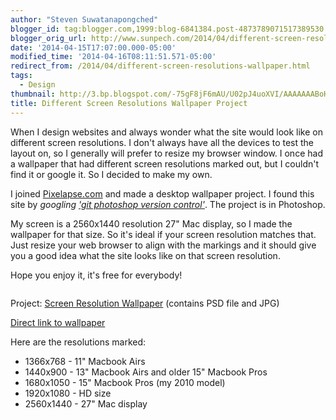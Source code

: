 ```yaml
---
author: "Steven Suwatanapongched"
blogger_id: tag:blogger.com,1999:blog-6841384.post-4873789071517389530
blogger_orig_url: http://www.sunpech.com/2014/04/different-screen-resolutions-wallpaper.html
date: '2014-04-15T17:07:00.000-05:00'
modified_time: '2014-04-16T08:11:51.571-05:00'
redirect_from: /2014/04/different-screen-resolutions-wallpaper.html
tags:
  - Design
thumbnail: http://3.bp.blogspot.com/-75gF8jF6mAU/U02pJ4uoXVI/AAAAAAABoHo/TQxJMKrEmFw/s600/2560x1440_wallpaper.jpg
title: Different Screen Resolutions Wallpaper Project
---
```



When I design websites and always wonder what the site would look like on different screen resolutions. I don't always have all the devices to test the layout on, so I generally will prefer to resize my browser window. I once had a wallpaper that had different screen resolutions marked out, but I couldn't find it or google it. So I decided to make my own.

I joined <a href="http://www.pixelapse.com/">Pixelapse.com</a> and made a desktop wallpaper project. I found this site by <i>googling </i><a href="https://www.google.com/search?q=git+psd+version+control&amp;oq=git+psd+version+control&amp;aqs=chrome..69i57j0j69i64.5534j0j7&amp;sourceid=chrome&amp;es_sm=119&amp;ie=UTF-8#q=git+photoshop+version+control"><i>'git photoshop version control'</i></a>. The project is in Photoshop.

My screen is a 2560x1440 resolution 27" Mac display, so I made the wallpaper for that size. So it's ideal if your screen resolution matches that. Just resize your web browser to align with the markings and it should give you a good idea what the site looks like on that screen resolution.

Hope you enjoy it, it's free for everybody!

<a href="https://www.pixelapse.com/sunpech/projects/Screen%20Resolution%20Wallpaper/2560x1440_wallpaper.jpg" alt="" ><img   border="0" src="http://3.bp.blogspot.com/-75gF8jF6mAU/U02pJ4uoXVI/AAAAAAABoHo/TQxJMKrEmFw/s600/2560x1440_wallpaper.jpg" alt=""   /></a>

Project: <a href="http://www.pixelapse.com/s/C6WYTKJ3FH6R7QR3Q">Screen Resolution Wallpaper</a> (contains PSD file and JPG)

<a href="https://www.pixelapse.com/sunpech/projects/Screen%20Resolution%20Wallpaper/2560x1440_wallpaper.jpg" alt="">Direct link to wallpaper</a>

Here are the resolutions marked:
<ul>
  <li>1366x768 - 11" Macbook Airs</li>
  <li>1440x900 - 13" Macbook Airs and older 15" Macbook Pros</li>
  <li>1680x1050 - 15" Macbook Pros (my 2010 model)</li>
  <li>1920x1080 - HD size</li>
  <li>2560x1440 - 27" Mac display</li>
</ul>